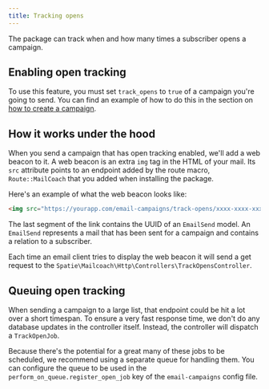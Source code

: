 ```yaml
---
title: Tracking opens
---
```


The package can track when and how many times a subscriber opens a campaign.

## Enabling open tracking

To use this feature, you must set `track_opens` to `true` of a campaign you're going to send. You can find an example of how to do this in the section on [how to create a campaign](https://docs.spatie.be/laravel-mailcoach/v1/working-with-campaigns/creating-a-campaign/).

## How it works under the hood

When you send a campaign that has open tracking enabled, we'll add a web beacon to it.  A web beacon is an extra `img` tag in the HTML of your mail.  Its `src` attribute points to an endpoint added by the route macro, `Route::MailCoach` that you added when installing the package.

 Here's an example of what the web beacon looks like:

```html
<img src="https://yourapp.com/email-campaigns/track-opens/xxxx-xxxx-xxxx-xxxx" />
```

The last segment of the link contains the UUID of an `EmailSend` model. An `EmailSend` represents a mail that has been sent for a campaign and contains a relation to a subscriber.

Each time an email client tries to display the web beacon it will send a get request to the `Spatie\Mailcoach\Http\Controllers\TrackOpensController`.

## Queuing open tracking

When sending a campaign to a large list, that endpoint could be hit a lot over a short timespan. To ensure a very fast response time, we don't do any database updates in the controller itself. Instead, the controller will dispatch a `TrackOpenJob`.

Because there's the potential for a great many of these jobs to be scheduled, we recommend using a separate queue for handling them. You can configure the queue to be used in the `perform_on_queue.register_open_job` key of the `email-campaigns` config file.
